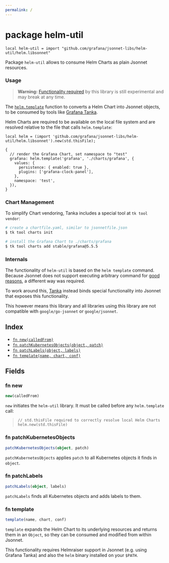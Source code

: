 ```yaml
---
permalink: /
---
```


# package helm-util

```jsonnet
local helm-util = import "github.com/grafana/jsonnet-libs/helm-util/helm.libsonnet"
```

Package `helm-util` allows to consume Helm Charts as plain Jsonnet resources.

### Usage

> **Warning:** [Functionality required](#internals) by this library is still
> experimental and may break at any time.

The [`helm.template`](#fn-helmtemplate) function to converts a Helm Chart into Jsonnet objects,
to be consumed by tools like [Grafana Tanka](https://tanka.dev).

Helm Charts are required to be available on the local file system and are
resolved relative to the file that calls `helm.template`:

```jsonnet
local helm = (import 'github.com/grafana/jsonnet-libs/helm-util/helm.libsonnet').new(std.thisFile);

{
  // render the Grafana Chart, set namespace to "test"
  grafana: helm.template('grafana', './charts/grafana', {
    values: {
      persistence: { enabled: true },
      plugins: ['grafana-clock-panel'],
    },
    namespace: 'test',
  }),
}

```

### Chart Management

To simplify Chart vendoring, Tanka includes a special tool at `tk tool vendor`:

```bash
# create a chartfile.yaml, similar to jsonnetfile.json
$ tk tool charts init

# install the Grafana Chart to ./charts/grafana
$ tk tool charts add stable/grafana@5.5.5
```

### Internals

The functionality of `helm-util` is based on the `helm template` command.
Because Jsonnet does not support executing arbitrary command for [good
reasons](https://jsonnet.org/ref/language.html#independence-from-the-environment-hermeticity),
a different way was required.

To work around this, [Tanka](https://tanka.dev) instead binds special
functionality into Jsonnet that exposes this functionality.

This however means this library and all libraries using this library are not
compatible with `google/go-jsonnet` or `google/jsonnet`.


## Index

* [`fn new(calledFrom)`](#fn-new)
* [`fn patchKubernetesObjects(object, patch)`](#fn-patchkubernetesobjects)
* [`fn patchLabels(object, labels)`](#fn-patchlabels)
* [`fn template(name, chart, conf)`](#fn-template)

## Fields

### fn new

```ts
new(calledFrom)
```

`new` initiates the `helm-util` library. It must be called before any `helm.template` call:
 > ```jsonnet
 > // std.thisFile required to correctly resolve local Helm Charts
 > helm.new(std.thisFile)
 > ```


### fn patchKubernetesObjects

```ts
patchKubernetesObjects(object, patch)
```

`patchKubernetesObjects` applies `patch` to all Kubernetes objects it finds in `object`.

### fn patchLabels

```ts
patchLabels(object, labels)
```

`patchLabels` finds all Kubernetes objects and adds labels to them.

### fn template

```ts
template(name, chart, conf)
```

`template` expands the Helm Chart to its underlying resources and returns them in an `Object`,
so they can be consumed and modified from within Jsonnet.

This functionality requires Helmraiser support in Jsonnet (e.g. using Grafana Tanka) and also
the `helm` binary installed on your `$PATH`.
